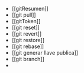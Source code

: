 
* [[gitResumen]]
* [[git pull]]
* [[gitToken]]
* [[git reset]]
* [[git revert]]
* [[git restore]]
* [[git rebase]]
* [[git generar llave publica]]
* [[git branch]]
* 